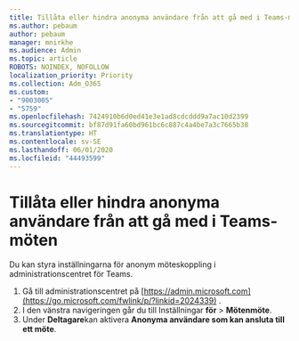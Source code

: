 ```yaml
---
title: Tillåta eller hindra anonyma användare från att gå med i Teams-möten
ms.author: pebaum
author: pebaum
manager: mnirkhe
ms.audience: Admin
ms.topic: article
ROBOTS: NOINDEX, NOFOLLOW
localization_priority: Priority
ms.collection: Adm_O365
ms.custom:
- "9003005"
- "5759"
ms.openlocfilehash: 7424910b6d0ed41e3e1ad8cdcddd9a7ac10d2399
ms.sourcegitcommit: bf87d91fa60bd961bc6c887c4a4be7a3c7665b38
ms.translationtype: HT
ms.contentlocale: sv-SE
ms.lasthandoff: 06/01/2020
ms.locfileid: "44493599"
---
```

# <a name="allow-or-prevent-anonymous-users-from-joining-teams-meetings"></a>Tillåta eller hindra anonyma användare från att gå med i Teams-möten

Du kan styra inställningarna för anonym möteskoppling i administrationscentret för Teams.

1.  Gå till administrationscentret på [https://admin.microsoft.com](https://go.microsoft.com/fwlink/p/?linkid=2024339) .
2.  I den vänstra navigeringen går du till Inställningar **för**   >   **Mötenmöte**.
3.  Under **Deltagare**kan aktivera **Anonyma användare som kan ansluta till ett möte**.